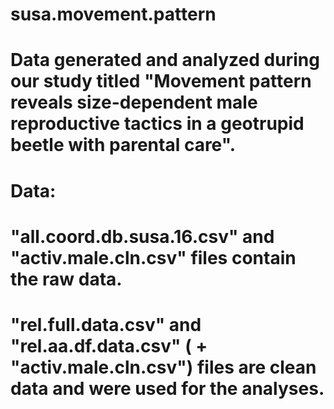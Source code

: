 # susa.movement.pattern

# Data generated and analyzed during our study titled "Movement pattern reveals size-dependent male reproductive tactics in a geotrupid beetle with parental care".

# Data:
# "all.coord.db.susa.16.csv" and "activ.male.cln.csv" files contain the raw data.
# "rel.full.data.csv" and "rel.aa.df.data.csv" ( + "activ.male.cln.csv") files are clean data and were used for the analyses.

